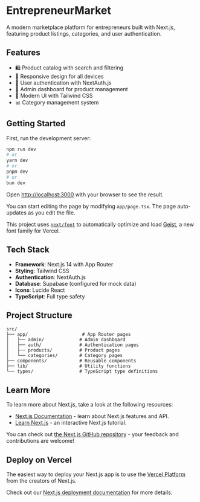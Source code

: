 # EntrepreneurMarket

A modern marketplace platform for entrepreneurs built with Next.js, featuring product listings, categories, and user authentication.

## Features

- 🛍️ Product catalog with search and filtering
- 📱 Responsive design for all devices
- 🔐 User authentication with NextAuth.js
- 🏪 Admin dashboard for product management
- 🎨 Modern UI with Tailwind CSS
- 📊 Category management system

## Getting Started

First, run the development server:

```bash
npm run dev
# or
yarn dev
# or
pnpm dev
# or
bun dev
```

Open [http://localhost:3000](http://localhost:3000) with your browser to see the result.

You can start editing the page by modifying `app/page.tsx`. The page auto-updates as you edit the file.

This project uses [`next/font`](https://nextjs.org/docs/app/building-your-application/optimizing/fonts) to automatically optimize and load [Geist](https://vercel.com/font), a new font family for Vercel.

## Tech Stack

- **Framework**: Next.js 14 with App Router
- **Styling**: Tailwind CSS
- **Authentication**: NextAuth.js
- **Database**: Supabase (configured for mock data)
- **Icons**: Lucide React
- **TypeScript**: Full type safety

## Project Structure

```
src/
├── app/                    # App Router pages
│   ├── admin/             # Admin dashboard
│   ├── auth/              # Authentication pages
│   ├── products/          # Product pages
│   └── categories/        # Category pages
├── components/            # Reusable components
├── lib/                   # Utility functions
└── types/                 # TypeScript type definitions
```

## Learn More

To learn more about Next.js, take a look at the following resources:

- [Next.js Documentation](https://nextjs.org/docs) - learn about Next.js features and API.
- [Learn Next.js](https://nextjs.org/learn) - an interactive Next.js tutorial.

You can check out [the Next.js GitHub repository](https://github.com/vercel/next.js) - your feedback and contributions are welcome!

## Deploy on Vercel

The easiest way to deploy your Next.js app is to use the [Vercel Platform](https://vercel.com/new?utm_medium=default-template&filter=next.js&utm_source=create-next-app&utm_campaign=create-next-app-readme) from the creators of Next.js.

Check out our [Next.js deployment documentation](https://nextjs.org/docs/app/building-your-application/deploying) for more details.
